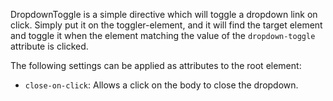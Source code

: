 
DropdownToggle is a simple directive which will toggle a dropdown link on click.  Simply put it on the toggler-element, and it will find the target element and toggle it when the element matching the value of the `dropdown-toggle` attribute is clicked.

The following settings can be applied as attributes to the root element:

- `close-on-click`: Allows a click on the body to close the dropdown.
